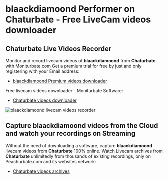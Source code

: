 # blaackdiamoond Performer on Chaturbate - Free LiveCam videos downloader

## Chaturbate Live Videos Recorder

Monitor and record livecam videos of **blaackdiamoond** from **Chaturbate** with Moniturbate.com
Get a premium trial for free by just and only registering with your Email address:
* [blaackdiamoond Premium videos downloader](https://moniturbate.com/request-demo-licence-key.html)

Free livecam videos downloader - Moniturbate Software:
* [Chaturbate videos downloader](https://moniturbate.com/moniturbate-download-software.html)

![blaackdiamoond livecam videos recorder](https://peachurnet.com/templates/moniturbate-software.png)


## Capture blaackdiamoond videos from the Cloud and watch your recordings on Streaming

Without the need of downloading a software, capture **blaackdiamoond** livecam videos from **Chaturbate** 100% online.
Watch Livecam archives from **Chaturbate** unlimitedly from thousands of existing recordings, only on Peachurbate.com and its websites network:
* [Chaturbate videos archives](https://peachurnet.com/)